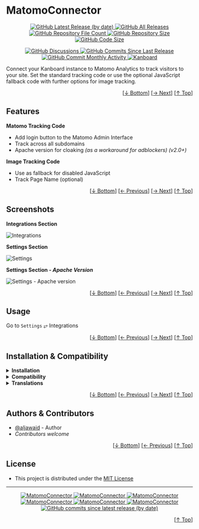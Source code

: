 <h1 name="user-content-readme-top">MatomoConnector</h1>
<p align="center">
    <a href="https://github.com/aljawaid/MatomoConnector/releases">
        <img src="https://img.shields.io/github/v/release/aljawaid/MatomoConnector?style=for-the-badge&color=brightgreen" alt="GitHub Latest Release (by date)" title="GitHub Latest Release (by date)">
    </a>
    <a href="https://github.com/aljawaid/MatomoConnector/releases">
        <img src="https://img.shields.io/github/downloads/aljawaid/MatomoConnector/total?style=for-the-badge&color=orange" alt="GitHub All Releases" title="GitHub All Downloads">
    </a>
    <a href="https://github.com/aljawaid/MatomoConnector/releases">
        <img src="https://img.shields.io/github/directory-file-count/aljawaid/MatomoConnector?style=for-the-badge&color=orange" alt="GitHub Repository File Count" title="GitHub Repository File Count">
    </a>
    <a href="https://github.com/aljawaid/MatomoConnector/releases">
        <img src="https://img.shields.io/github/repo-size/aljawaid/MatomoConnector?style=for-the-badge&color=orange" alt="GitHub Repository Size" title="GitHub Repository Size">
    </a>
    <a href="https://github.com/aljawaid/MatomoConnector/releases">
        <img src="https://img.shields.io/github/languages/code-size/aljawaid/MatomoConnector?style=for-the-badge&color=orange" alt="GitHub Code Size" title="GitHub Code Size">
    </a>
</p>
<p align="center">
    <a href="https://github.com/aljawaid/MatomoConnector/discussions">
        <img src="https://img.shields.io/github/discussions/aljawaid/MatomoConnector?style=for-the-badge&color=blue" alt="GitHub Discussions" title="Read Discussions">
    </a>
    <a href="https://github.com/aljawaid/MatomoConnector/compare">
        <img src="https://img.shields.io/github/commits-since/aljawaid/MatomoConnector/latest?include_prereleases&style=for-the-badge&color=blue" alt="GitHub Commits Since Last Release" title="GitHub Commits Since Last Release">
    </a>
    <a href="https://github.com/aljawaid/MatomoConnector/compare">
        <img src="https://img.shields.io/github/commit-activity/m/aljawaid/MatomoConnector?style=for-the-badge&color=blue" alt="GitHub Commit Monthly Activity" title="GitHub Commit Monthly Activity">
    </a>
    <a href="https://github.com/kanboard/kanboard" title="Kanboard - Kanban Project Management Software">
        <img src="https://img.shields.io/badge/Plugin%20for-kanboard-D40000?style=for-the-badge&labelColor=000000" alt="Kanboard">
    </a>
</p>

Connect your Kanboard instance to Matomo Analytics to track visitors to your site. Set the standard tracking code or use the optional JavaScript fallback code with further options for image tracking.

<p align="right">[<a href="#user-content-readme-bottom">&#8595; Bottom</a>] [<a href="#screenshots">&#8594; Next</a>] [<a href="#user-content-readme-top">&#8593; Top</a>]</p>

## Features

**Matomo Tracking Code**
- Add login button to the Matomo Admin Interface
- Track across all subdomains
- Apache version for cloaking _(as a workaround for adblockers)_ _(v2.0+)_

**Image Tracking Code**
- Use as fallback for disabled JavaScript
- Track Page Name (optional)

<p align="right">[<a href="#user-content-readme-bottom">&#8595; Bottom</a>] [<a href="#features">&#8592; Previous</a>] [<a href="#usage">&#8594; Next</a>] [<a href="#user-content-readme-top">&#8593; Top</a>]</p>

## Screenshots

**Integrations Section**  

![Integrations](../master/screenshot-integrations.png "Integrations Section")

**Settings Section**  

![Settings](../master/screenshot-settings.png "Plugin Settings")

**Settings Section - _Apache Version_**  

![Settings - Apache version](../master/screenshot-apache.png "Plugin Settings - Apache version")

<p align="right">[<a href="#user-content-readme-bottom">&#8595; Bottom</a>] [<a href="#features">&#8592; Previous</a>] [<a href="#installation--compatibility">&#8594; Next</a>] [<a href="#user-content-readme-top">&#8593; Top</a>]</p>

## Usage

Go to `Settings` &#10562; Integrations

<p align="right">[<a href="#user-content-readme-bottom">&#8595; Bottom</a>] [<a href="#screenshots">&#8592; Previous</a>] [<a href="#authors--contributors">&#8594; Next</a>] [<a href="#user-content-readme-top">&#8593; Top</a>]</p>

## Installation & Compatibility

<details>
    <summary><strong>Installation</strong></summary>

- Install via the **[Kanboard](https://github.com/kanboard/kanboard "Kanboard - Kanban Project Management Software") Plugin Directory** or see [INSTALL.md](../master/INSTALL.md)
- Read the full [**Changelog**](../master/changelog.md "See changes") to see the latest updates

</details>
<details>
    <summary><strong>Compatibility</strong></summary>

- Requires [Kanboard](https://github.com/kanboard/kanboard "Kanboard - Kanban Project Management Software") ≥`1.2.20`
- **Other Plugins & Action Plugins**
  - _No known issues_
- **Core Files & Templates**
  - _No template overrides_
  - _No database changes_

</details>
<details>
    <summary><strong>Translations</strong></summary>

- English (UK)
- _Starter template available_

</details>

<p align="right">[<a href="#user-content-readme-bottom">&#8595; Bottom</a>] [<a href="#usage">&#8592; Previous</a>] [<a href="#license">&#8594; Next</a>] [<a href="#user-content-readme-top">&#8593; Top</a>]</p>

## Authors & Contributors

- [@aljawaid](https://github.com/aljawaid) - Author
- _Contributors welcome_

<p align="right">[<a href="#user-content-readme-bottom">&#8595; Bottom</a>] [<a href="#installation--compatibility">&#8592; Previous</a>] [<a href="#user-content-readme-top">&#8593; Top</a>]</p>

## License

- This project is distributed under the [MIT License](../master/LICENSE "Read The MIT license")

---

<p align="center">
    <a href="https://github.com/aljawaid/MatomoConnector/stargazers" title="View Stargazers">
        <img src="https://img.shields.io/github/stars/aljawaid/MatomoConnector?logo=github&style=flat-square" alt="MatomoConnector">
    </a>
    <a href="https://github.com/aljawaid/MatomoConnector/forks" title="See Forks">
        <img src="https://img.shields.io/github/forks/aljawaid/MatomoConnector?logo=github&style=flat-square" alt="MatomoConnector">
    </a>
    <a href="https://github.com/aljawaid/MatomoConnector/blob/master/LICENSE" title="Read License">
        <img src="https://img.shields.io/github/license/aljawaid/MatomoConnector?style=flat-square" alt="MatomoConnector">
    </a>
    <a href="https://github.com/aljawaid/MatomoConnector/issues" title="Open Issues">
        <img src="https://img.shields.io/github/issues-raw/aljawaid/MatomoConnector?style=flat-square" alt="MatomoConnector">
    </a>
    <a href="https://github.com/aljawaid/MatomoConnector/issues?q=is%3Aissue+is%3Aclosed" title="Closed Issues">
        <img src="https://img.shields.io/github/issues-closed/aljawaid/MatomoConnector?style=flat-square" alt="MatomoConnector">
    </a>
    <a href="https://github.com/aljawaid/MatomoConnector/discussions" title="Read Discussions">
        <img src="https://img.shields.io/github/discussions/aljawaid/MatomoConnector?style=flat-square" alt="MatomoConnector">
    </a>
    <a href="https://github.com/aljawaid/MatomoConnector/compare/" title="Latest Commits">
        <img alt="GitHub commits since latest release (by date)" src="https://img.shields.io/github/commits-since/aljawaid/MatomoConnector/latest?style=flat-square">
    </a>
</p>
<p align="right">[<a href="#user-content-readme-top">&#8593; Top</a>]</p>
<a name="user-content-readme-bottom"></a>
